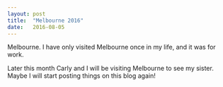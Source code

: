 ```yaml
---
layout: post
title:  "Melbourne 2016"
date:   2016-08-05
---
```


<!-- intro - will be put on main page -->

Melbourne. I have only visited Melbourne once in my life, and it was for work.

Later this month Carly and I will be visiting Melbourne to see my sister. Maybe I will start posting things on this blog again!

<!-- write pararaphs as required -->

<!-- insert a picture - probably hosted elsewhere though... -->

<!-- more paragraphs -->
